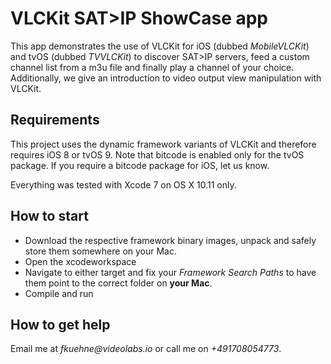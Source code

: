 # VLCKit SAT>IP ShowCase app

This app demonstrates the use of VLCKit for iOS (dubbed _MobileVLCKit_) and tvOS (dubbed _TVVLCKit_) to discover SAT>IP servers, feed a custom channel list from a m3u file and finally play a channel of your choice. Additionally, we give an introduction to video output view manipulation with VLCKit.

## Requirements

This project uses the dynamic framework variants of VLCKit and therefore requires iOS 8 or tvOS 9. Note that bitcode is enabled only for the tvOS package. If you require a bitcode package for iOS, let us know.

Everything was tested with Xcode 7 on OS X 10.11 only.

## How to start

* Download the respective framework binary images, unpack and safely store them somewhere on your Mac.
* Open the xcodeworkspace
* Navigate to either target and fix your _Framework Search Paths_ to have them point to the correct folder on **your Mac**.
* Compile and run

## How to get help

Email me at _fkuehne@videolabs.io_ or call me on _+491708054773_.
